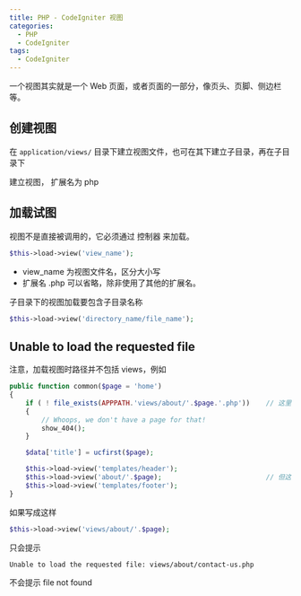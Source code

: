```yaml
---
title: PHP - CodeIgniter 视图
categories:
  - PHP
  - CodeIgniter
tags:
  - CodeIgniter
---
```


一个视图其实就是一个 Web 页面，或者页面的一部分，像页头、页脚、侧边栏等。

<!--more-->

## 创建视图

在 `application/views/` 目录下建立视图文件，也可在其下建立子目录，再在子目录下

建立视图， 扩展名为 php

## 加载试图

视图不是直接被调用的，它必须通过 控制器 来加载。
```php
$this->load->view('view_name');
```
* view_name 为视图文件名，区分大小写
* 扩展名 .php 可以省略，除非使用了其他的扩展名。

子目录下的视图加载要包含子目录名称
```php
$this->load->view('directory_name/file_name');
```

## Unable to load the requested file

注意，加载视图时路径并不包括 views，例如

```php
public function common($page = 'home')
{
    if ( ! file_exists(APPPATH.'views/about/'.$page.'.php'))    // 这里的判断虽然有 views
    {
        // Whoops, we don't have a page for that!
        show_404();
    }

    $data['title'] = ucfirst($page); 

    $this->load->view('templates/header');
    $this->load->view('about/'.$page);                          // 但这里加载视图路径不需要 views
    $this->load->view('templates/footer');
}
```
如果写成这样
```php
$this->load->view('views/about/'.$page);
```
只会提示

    Unable to load the requested file: views/about/contact-us.php

不会提示 file not found

